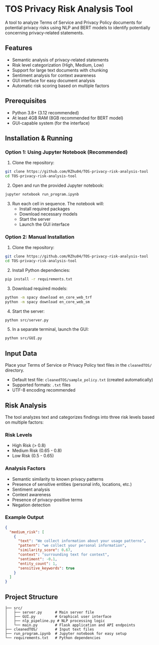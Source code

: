 # TOS Privacy Risk Analysis Tool

A tool to analyze Terms of Service and Privacy Policy documents for potential privacy risks using NLP and BERT models to identify potentially concerning privacy-related statements.

## Features
- Semantic analysis of privacy-related statements
- Risk level categorization (High, Medium, Low)
- Support for large text documents with chunking
- Sentiment analysis for context awareness
- GUI interface for easy document analysis
- Automatic risk scoring based on multiple factors

## Prerequisites

- Python 3.8+ (3.12 recommended)
- At least 4GB RAM (8GB recommended for BERT model)
- GUI-capable system (for the interface)

## Installation & Running

### Option 1: Using Jupyter Notebook (Recommended)

1. Clone the repository:
```bash
git clone https://github.com/RZhu04/TOS-privacy-risk-analysis-tool
cd TOS-privacy-risk-analysis-tool
```

2. Open and run the provided Jupyter notebook:
```bash
jupyter notebook run_program.ipynb
```

3. Run each cell in sequence. The notebook will:
   - Install required packages
   - Download necessary models
   - Start the server
   - Launch the GUI interface

### Option 2: Manual Installation

1. Clone the repository:
```bash
git clone https://github.com/RZhu04/TOS-privacy-risk-analysis-tool
cd TOS-privacy-risk-analysis-tool
```

2. Install Python dependencies:
```bash
pip install -r requirements.txt
```

3. Download required models:
```bash
python -m spacy download en_core_web_trf
python -m spacy download en_core_web_sm
```

4. Start the server:
```bash
python src/server.py
```

5. In a separate terminal, launch the GUI:
```bash
python src/GUI.py
```

## Input Data

Place your Terms of Service or Privacy Policy text files in the `cleanedTOS/` directory. 
- Default test file: `cleanedTOS/sample_policy.txt` (created automatically)
- Supported formats: `.txt` files
- UTF-8 encoding recommended

## Risk Analysis

The tool analyzes text and categorizes findings into three risk levels based on multiple factors:

### Risk Levels
- High Risk (> 0.8)
- Medium Risk (0.65 - 0.8)
- Low Risk (0.5 - 0.65)

### Analysis Factors
- Semantic similarity to known privacy patterns
- Presence of sensitive entities (personal info, locations, etc.)
- Sentiment analysis
- Context awareness
- Presence of privacy-positive terms
- Negation detection

### Example Output
```json
{
  "medium_risk": [
    {
      "text": "We collect information about your usage patterns",
      "pattern": "we collect your personal information",
      "similarity_score": 0.67,
      "context": "surrounding text for context",
      "sentiment": -0.1,
      "entity_count": 1,
      "sensitive_keywords": true
    }
  ]
}
```

## Project Structure

```
├── src/
│   ├── server.py      # Main server file
│   ├── GUI.py         # Graphical user interface
│   ├── nlp_pipeline.py # NLP processing logic
│   └── main.py        # Flask application and API endpoints
├── cleanedTOS/        # Input text files
├── run_program.ipynb  # Jupyter notebook for easy setup
└── requirements.txt   # Python dependencies
```
